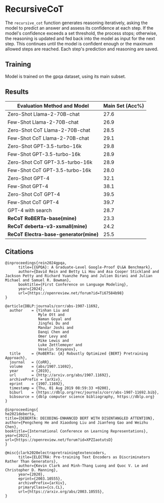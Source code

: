 # RecursiveCoT

The `recursive_cot` function generates reasoning iteratively, asking the model to predict an answer and assess its confidence at each step. If the model's confidence exceeds a set threshold, the process stops; otherwise, the reasoning is updated and fed back into the model as input for the next step. This continues until the model is confident enough or the maximum allowed steps are reached. Each step's prediction and reasoning are saved.

## Training

Model is trained on the gpqa dataset, using its main subset.

## Results 

| Evaluation Method and Model               | Main Set (Acc%)           |
|-------------------------------------------|------------------------|
| Zero-Shot Llama-2-70B-chat                | 27.6                   |
| Few-Shot Llama-2-70B-chat                 | 26.9                   |
| Zero-Shot CoT Llama-2-70B-chat            | 28.5                   |
| Few-Shot CoT Llama-2-70B-chat             | 29.1                   |
| Zero-Shot GPT-3.5-turbo-16k               | 29.8                   |
| Few-Shot GPT-3.5-turbo-16k                | 28.9                   |
| Zero-Shot CoT GPT-3.5-turbo-16k           | 28.9                   |
| Few-Shot CoT GPT-3.5-turbo-16k            | 28.0                   |
| Zero-Shot GPT-4                           | 32.1                   |
| Few-Shot GPT-4                            | 38.1                   |
| Zero-Shot CoT GPT-4                       | 39.5                   |
| Few-Shot CoT GPT-4                        | 39.7                   |
| GPT-4 with search                         | 28.7                   |
| **ReCoT RoBERTa-base(mine)**                   | 23.3                   |
| **ReCoT deberta-v3-xsmall(mine)**                   | 24.2                   |
| **ReCoT Electra-base-generator(mine)**                   | 25.5                   |


## Citations
```
@inproceedings{rein2024gpqa,
      title={{GPQA}: A Graduate-Level Google-Proof Q\&A Benchmark},
      author={David Rein and Betty Li Hou and Asa Cooper Stickland and Jackson Petty and Richard Yuanzhe Pang and Julien Dirani and Julian Michael and Samuel R. Bowman},
      booktitle={First Conference on Language Modeling},
      year={2024},
      url={https://openreview.net/forum?id=Ti67584b98}
}
```
```
@article{DBLP:journals/corr/abs-1907-11692,
  author    = {Yinhan Liu and
               Myle Ott and
               Naman Goyal and
               Jingfei Du and
               Mandar Joshi and
               Danqi Chen and
               Omer Levy and
               Mike Lewis and
               Luke Zettlemoyer and
               Veselin Stoyanov},
  title     = {RoBERTa: {A} Robustly Optimized {BERT} Pretraining Approach},
  journal   = {CoRR},
  volume    = {abs/1907.11692},
  year      = {2019},
  url       = {http://arxiv.org/abs/1907.11692},
  archivePrefix = {arXiv},
  eprint    = {1907.11692},
  timestamp = {Thu, 01 Aug 2019 08:59:33 +0200},
  biburl    = {https://dblp.org/rec/journals/corr/abs-1907-11692.bib},
  bibsource = {dblp computer science bibliography, https://dblp.org}
}
```
```
@inproceedings{
he2021deberta,
title={DEBERTA: DECODING-ENHANCED BERT WITH DISENTANGLED ATTENTION},
author={Pengcheng He and Xiaodong Liu and Jianfeng Gao and Weizhu Chen},
booktitle={International Conference on Learning Representations},
year={2021},
url={https://openreview.net/forum?id=XPZIaotutsD}
}
```

```
@misc{clark2020electrapretrainingtextencoders,
      title={ELECTRA: Pre-training Text Encoders as Discriminators Rather Than Generators}, 
      author={Kevin Clark and Minh-Thang Luong and Quoc V. Le and Christopher D. Manning},
      year={2020},
      eprint={2003.10555},
      archivePrefix={arXiv},
      primaryClass={cs.CL},
      url={https://arxiv.org/abs/2003.10555}, 
}
```
